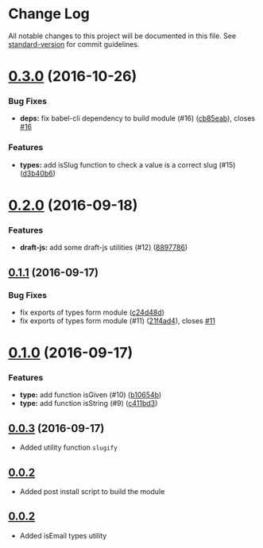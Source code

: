 # Change Log

All notable changes to this project will be documented in this file. See [standard-version](https://github.com/conventional-changelog/standard-version) for commit guidelines.

<a name="0.3.0"></a>
# [0.3.0](https://github.com/Konnektid/konnektid-js-utils/compare/v0.2.0...v0.3.0) (2016-10-26)


### Bug Fixes

* **deps:** fix babel-cli dependency to build module (#16) ([cb85eab](https://github.com/Konnektid/konnektid-js-utils/commit/cb85eab)), closes [#16](https://github.com/Konnektid/konnektid-js-utils/issues/16)


### Features

* **types:** add isSlug function to check a value is a correct slug (#15) ([d3b40b6](https://github.com/Konnektid/konnektid-js-utils/commit/d3b40b6))



<a name="0.2.0"></a>
# [0.2.0](https://github.com/Konnektid/konnektid-js-utils/compare/v0.1.1...v0.2.0) (2016-09-18)


### Features

* **draft-js:** add some draft-js utilities (#12) ([8897786](https://github.com/Konnektid/konnektid-js-utils/commit/8897786))



<a name="0.1.1"></a>
## [0.1.1](https://github.com/Konnektid/konnektid-js-utils/compare/v0.1.0...v0.1.1) (2016-09-17)


### Bug Fixes

* fix exports of types form module ([c24d48d](https://github.com/Konnektid/konnektid-js-utils/commit/c24d48d))
* fix exports of types form module (#11) ([21f4ad4](https://github.com/Konnektid/konnektid-js-utils/commit/21f4ad4)), closes [#11](https://github.com/Konnektid/konnektid-js-utils/issues/11)



<a name="0.1.0"></a>
# [0.1.0](https://github.com/Konnektid/konnektid-js-utils/compare/v0.0.2...v0.1.0) (2016-09-17)


### Features

* **type:** add function isGiven (#10) ([b10654b](https://github.com/Konnektid/konnektid-js-utils/commit/b10654b))
* **type:** add function isString (#9) ([c411bd3](https://github.com/Konnektid/konnektid-js-utils/commit/c411bd3))



<a name="0.0.3"></a>
## [0.0.3](https://github.com/Konnektid/konnektid-js-utils/compare/v0.0.2...v0.0.3) (2016-09-17)
- Added utility function `slugify`

<a name="0.0.2"></a>
## [0.0.2](https://github.com/Konnektid/konnektid-js-utils/compare/v0.0.1...v0.0.2)
- Added post install script to build the module

<a name="0.0.2"></a>
## [0.0.2](https://github.com/Konnektid/konnektid-js-utils/compare/v0.0.1)
- Added isEmail types utility
